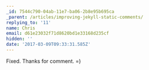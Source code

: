 ```yaml
---
_id: 7544c790-04ab-11e7-ba06-2b8e95b695ca
_parent: /articles/improving-jekyll-static-comments/
replying_to: '11'
name: Chris
email: d61e23032f71d8620bd1e33168d235cf
hidden: ''
date: '2017-03-09T09:33:31.585Z'
---
```


Fixed. Thanks for comment. =)
